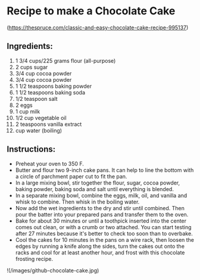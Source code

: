 # Recipe to make a Chocolate Cake
(https://thespruce.com/classic-and-easy-chocolate-cake-recipe-995137)

## Ingredients:

1.  1 3/4 cups/225 grams flour (all-purpose)
2.  2 cups sugar
3.  3/4 cup cocoa powder
4.  3/4 cup cocoa powder
5.  1 1/2 teaspoons baking powder
6.  1 1/2 teaspoons baking soda
7.  1/2 teaspoon salt
8.  2 eggs
9.  1 cup milk
10. 1/2 cup vegetable oil
11. 2 teaspoons vanilla extract
12. cup water (boiling)

## Instructions:

- Preheat your oven to 350 F.
- Butter and flour two 9-inch cake pans. It can help to line the bottom with a circle of parchment paper cut to fit the pan.
- In a large mixing bowl, stir together the flour, sugar, cocoa powder, baking powder, baking soda and salt until everything is blended.
- In a separate mixing bowl, combine the eggs, milk, oil, and vanilla and whisk to combine. Then whisk in the boiling water.
- Now add the wet ingredients to the dry and stir until combined. Then pour the batter into your prepared pans and transfer them to the oven.
- Bake for about 30 minutes or until a toothpick inserted into the center comes out clean, or with a crumb or two attached. You can start testing after 27 minutes because it's better to check too soon than to overbake.
- Cool the cakes for 10 minutes in the pans on a wire rack, then loosen the edges by running a knife along the sides, turn the cakes out onto the racks and cool for at least another hour, and frost with this chocolate frosting recipe.

!(/images/github-chocolate-cake.jpg)
